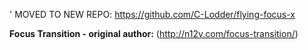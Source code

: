 ' MOVED TO NEW REPO: https://github.com/C-Lodder/flying-focus-x

**Focus Transition - original author:** (http://n12v.com/focus-transition/)
